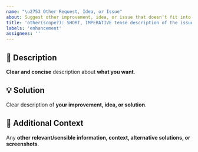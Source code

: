 ```yaml
---
name: "\u2753 Other Request, Idea, or Issue"
about: Suggest other improvement, idea, or issue that doesn't fit into the categories above.
title: 'other(scope?): SHORT, IMPERATIVE tense description of the issue'
labels: 'enhancement'
assignees: ''
---
```

<!-- **********************************************************************************************
Hey! 🍻

Please search open and closed requests before submitting a new request.
Existing requests may present your particular change or similar enough
to contribute to that, thus simplify and make the request more clear.
*********************************************************************************************** -->

🚀 Description
---------------------------------------------------------------------------------------------------

**Clear and concise** description about **what you want**.

💡 Solution
---------------------------------------------------------------------------------------------------

Clear description of **your improvement, idea, or solution**.

💬 Additional Context
---------------------------------------------------------------------------------------------------

Any **other relevant/sensible information, context, alternative solutions, or screenshots**.
